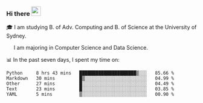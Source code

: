 ### Hi there <a href="#"><img src="https://media.giphy.com/media/hvRJCLFzcasrR4ia7z/giphy.gif" width="25px"></a>

🎓 I am studying B. of Adv. Computing and B. of Science at the University of Sydney.

     I am majoring in Computer Science and Data Science.

📊 In the past seven days, I spent my time on:
<!--START_SECTION:waka-->
```text
Python     8 hrs 43 mins   █████████████████████▒░░░   85.66 % 
Markdown   30 mins         █▒░░░░░░░░░░░░░░░░░░░░░░░   04.99 % 
Other      27 mins         █░░░░░░░░░░░░░░░░░░░░░░░░   04.49 % 
Text       23 mins         █░░░░░░░░░░░░░░░░░░░░░░░░   03.85 % 
YAML       5 mins          ▒░░░░░░░░░░░░░░░░░░░░░░░░   00.90 % 
```
<!--END_SECTION:waka-->
